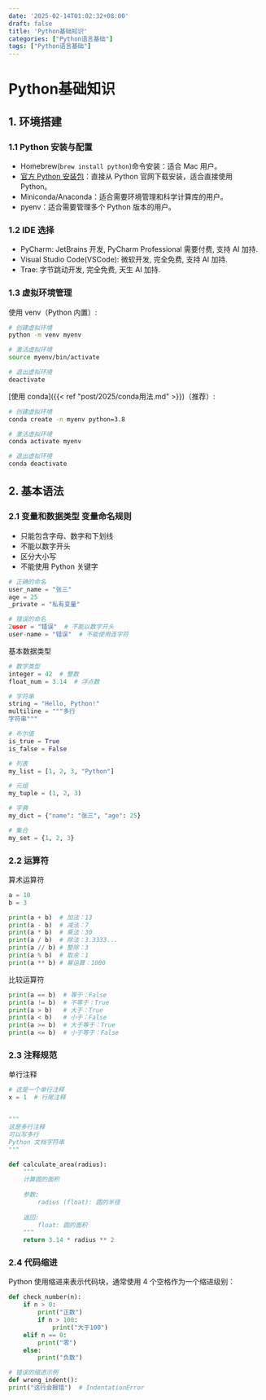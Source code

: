 ```yaml
---
date: '2025-02-14T01:02:32+08:00'
draft: false
title: 'Python基础知识'
categories: ["Python语言基础"]
tags: ["Python语言基础"]
---
```

# Python基础知识

## 1. 环境搭建

### 1.1 Python 安装与配置
	
- Homebrew(`brew install python`)命令安装：适合 Mac 用户。
- [官方 Python 安装包](https://www.python.org/downloads/)：直接从 Python 官网下载安装，适合直接使用 Python。
- Miniconda/Anaconda：适合需要环境管理和科学计算库的用户。
- pyenv：适合需要管理多个 Python 版本的用户。

### 1.2 IDE 选择 
- PyCharm: JetBrains 开发, PyCharm Professional 需要付费, 支持 AI 加持.
- Visual Studio Code(VSCode): 微软开发, 完全免费, 支持 AI 加持.
- Trae: 字节跳动开发, 完全免费, 天生 AI 加持.


### 1.3 虚拟环境管理
使用 venv（Python 内置）:
```bash
# 创建虚拟环境
python -m venv myenv

# 激活虚拟环境
source myenv/bin/activate

# 退出虚拟环境
deactivate
```

[使用 conda]({{< ref "post/2025/conda用法.md" >}})（推荐）:
```bash
# 创建虚拟环境
conda create -n myenv python=3.8    

# 激活虚拟环境
conda activate myenv

# 退出虚拟环境
conda deactivate
```


## 2. 基本语法
### 2.1 变量和数据类型 变量命名规则
- 只能包含字母、数字和下划线
- 不能以数字开头
- 区分大小写
- 不能使用 Python 关键字

```python
# 正确的命名
user_name = "张三"
age = 25
_private = "私有变量"

# 错误的命名
2user = "错误"  # 不能以数字开头
user-name = "错误"  # 不能使用连字符
```

基本数据类型
```python
# 数字类型
integer = 42  # 整数
float_num = 3.14  # 浮点数

# 字符串
string = "Hello, Python!"
multiline = """多行
字符串"""

# 布尔值
is_true = True
is_false = False

# 列表
my_list = [1, 2, 3, "Python"]

# 元组
my_tuple = (1, 2, 3)

# 字典
my_dict = {"name": "张三", "age": 25}

# 集合
my_set = {1, 2, 3}
```

### 2.2 运算符 
算术运算符

```python
a = 10
b = 3

print(a + b)  # 加法：13
print(a - b)  # 减法：7
print(a * b)  # 乘法：30
print(a / b)  # 除法：3.3333...
print(a // b) # 整除：3
print(a % b)  # 取余：1
print(a ** b) # 幂运算：1000
```

比较运算符
```python
print(a == b)  # 等于：False
print(a != b)  # 不等于：True
print(a > b)   # 大于：True
print(a < b)   # 小于：False
print(a >= b)  # 大于等于：True
print(a <= b)  # 小于等于：False
```

### 2.3 注释规范 
单行注释
```python
# 这是一个单行注释
x = 1  # 行尾注释


"""
这是多行注释
可以写多行
Python 文档字符串
"""

def calculate_area(radius):
    """
    计算圆的面积
    
    参数:
        radius (float): 圆的半径
    
    返回:
        float: 圆的面积
    """
    return 3.14 * radius ** 2
```

### 2.4 代码缩进
Python 使用缩进来表示代码块，通常使用 4 个空格作为一个缩进级别：
```python
def check_number(n):
    if n > 0:
        print("正数")
        if n > 100:
            print("大于100")
    elif n == 0:
        print("零")
    else:
        print("负数")

# 错误的缩进示例
def wrong_indent():
print("这行会报错")  # IndentationError

```